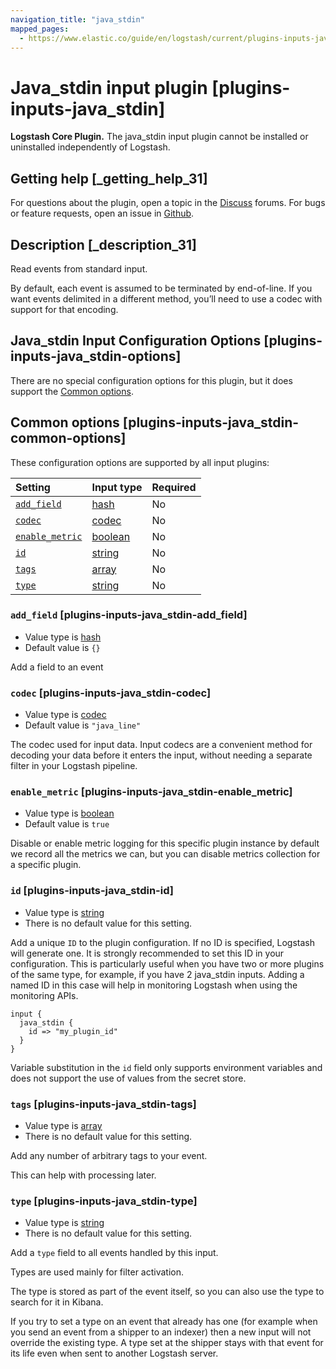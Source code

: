 ```yaml
---
navigation_title: "java_stdin"
mapped_pages:
  - https://www.elastic.co/guide/en/logstash/current/plugins-inputs-java_stdin.html
---
```


# Java_stdin input plugin [plugins-inputs-java_stdin]

**Logstash Core Plugin.** The java\_stdin input plugin cannot be installed or uninstalled independently of Logstash.

## Getting help [_getting_help_31]

For questions about the plugin, open a topic in the [Discuss](http://discuss.elastic.co) forums. For bugs or feature requests, open an issue in [Github](https://github.com/logstash).

## Description [_description_31]

Read events from standard input.

By default, each event is assumed to be terminated by end-of-line. If you want events delimited in a different method, you’ll need to use a codec with support for that encoding.

## Java_stdin Input Configuration Options [plugins-inputs-java_stdin-options]

There are no special configuration options for this plugin, but it does support the [Common options](plugins-inputs-java_stdin.md#plugins-inputs-java_stdin-common-options).

## Common options [plugins-inputs-java_stdin-common-options]

These configuration options are supported by all input plugins:

| Setting | Input type | Required |
| :- | :- | :- |
| [`add_field`](plugins-inputs-java_stdin.md#plugins-inputs-java_stdin-add_field) | [hash](value-types.md#hash) | No |
| [`codec`](plugins-inputs-java_stdin.md#plugins-inputs-java_stdin-codec) | [codec](value-types.md#codec) | No |
| [`enable_metric`](plugins-inputs-java_stdin.md#plugins-inputs-java_stdin-enable_metric) | [boolean](value-types.md#boolean) | No |
| [`id`](plugins-inputs-java_stdin.md#plugins-inputs-java_stdin-id) | [string](value-types.md#string) | No |
| [`tags`](plugins-inputs-java_stdin.md#plugins-inputs-java_stdin-tags) | [array](value-types.md#array) | No |
| [`type`](plugins-inputs-java_stdin.md#plugins-inputs-java_stdin-type) | [string](value-types.md#string) | No |

### `add_field` [plugins-inputs-java_stdin-add_field]

* Value type is [hash](value-types.md#hash)
* Default value is `{}`

Add a field to an event

### `codec` [plugins-inputs-java_stdin-codec]

* Value type is [codec](value-types.md#codec)
* Default value is `"java_line"`

The codec used for input data. Input codecs are a convenient method for decoding your data before it enters the input, without needing a separate filter in your Logstash pipeline.

### `enable_metric` [plugins-inputs-java_stdin-enable_metric]

* Value type is [boolean](value-types.md#boolean)
* Default value is `true`

Disable or enable metric logging for this specific plugin instance by default we record all the metrics we can, but you can disable metrics collection for a specific plugin.

### `id` [plugins-inputs-java_stdin-id]

* Value type is [string](value-types.md#string)
* There is no default value for this setting.

Add a unique `ID` to the plugin configuration. If no ID is specified, Logstash will generate one. It is strongly recommended to set this ID in your configuration. This is particularly useful when you have two or more plugins of the same type, for example, if you have 2 java\_stdin inputs. Adding a named ID in this case will help in monitoring Logstash when using the monitoring APIs.

```
input {
  java_stdin {
    id => "my_plugin_id"
  }
}
```

Variable substitution in the `id` field only supports environment variables and does not support the use of values from the secret store.

### `tags` [plugins-inputs-java_stdin-tags]

* Value type is [array](value-types.md#array)
* There is no default value for this setting.

Add any number of arbitrary tags to your event.

This can help with processing later.

### `type` [plugins-inputs-java_stdin-type]

* Value type is [string](value-types.md#string)
* There is no default value for this setting.

Add a `type` field to all events handled by this input.

Types are used mainly for filter activation.

The type is stored as part of the event itself, so you can also use the type to search for it in Kibana.

If you try to set a type on an event that already has one (for example when you send an event from a shipper to an indexer) then a new input will not override the existing type. A type set at the shipper stays with that event for its life even when sent to another Logstash server.
